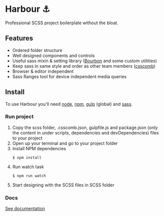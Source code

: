 # Harbour ⚓
Professional SCSS project boilerplate without the bloat.

## Features
- Ordered folder structure
- Well designed components and controls
- Useful sass mixin & setting library ([Bourbon](http://bourbon.io/) and some custom utilities)
- Keep sass in same style and order as other team members ([csscomb](http://csscomb.com/))
- Browser & editor independent
- Sass Ranges tool for device independent media queries

## Install
To use Harbour you'll need [node](https://nodejs.org/), [npm](https://www.npmjs.com/), [gulp](https://github.com/gulpjs/gulp/blob/master/docs/getting-started.md) (global) and [sass](http://sass-lang.com/).

### Run project
1. Copy the scss folder, .csscomb.json, gulpfile.js and package.json (only the content in under scripts, dependencies and devDependencies) files to your project
2. Open up your terminal and go to your project folder
3. Install NPM dependencies
	```
	$ npm install
	```
4. Run watch task
	```
	$ npm run watch
	```
5. Start designing with the SCSS files in SCSS folder

### Docs
[See documentation](docs/README.md)
